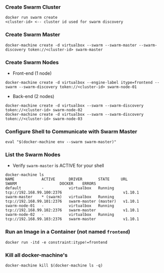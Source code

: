 ### Create Swarm Cluster
```
docker run swarm create
<cluster-id> <-- cluster id used for swarm discovery
```

### Create Swarm Master
```
docker-machine create -d virtualbox --swarm --swarm-master --swarm-discovery token://<cluster-id> swarm-master
```

### Create Swarm Nodes
* Front-end (1 node)
```
docker-machine create -d virtualbox --engine-label itype=frontend --swarm --swarm-discovery token://<cluster-id> swarm-node-01
```
* Back-end (2 nodes)
```
docker-machine create -d virtualbox --swarm --swarm-discovery token://<cluster-id> swarm-node-02
docker-machine create -d virtualbox --swarm --swarm-discovery token://<cluster-id> swarm-node-03
```

### Configure Shell to Communicate with Swarm Master
```
eval "$(docker-machine env --swarm swarm-master)"
```

### List the Swarm Nodes
* Verify `swarm-master` is ACTIVE for your shell
```
docker-machine ls
NAME            ACTIVE      DRIVER       STATE     URL                         SWARM                   DOCKER    ERRORS
default         -           virtualbox   Running   tcp://192.168.99.100:2376                           v1.10.1
swarm-master    * (swarm)   virtualbox   Running   tcp://192.168.99.101:2376   swarm-master (master)   v1.10.1
swarm-node-01   -           virtualbox   Running   tcp://192.168.99.102:2376   swarm-master            v1.10.1
swarm-node-02   -           virtualbox   Running   tcp://192.168.99.103:2376   swarm-master            v1.10.1
```

### Run an Image in a Container (not named `frontend`)
```
docker run -itd -e constraint:itype!=frontend 
```

### Kill all docker-machine's
```
docker-machine kill $(docker-machine ls -q)
```